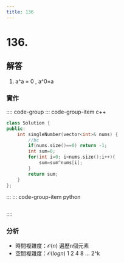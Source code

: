 ```yaml
---
title: 136
---
```


# 136.  
## 解答
1. a^a = 0 , a^0=a   

### 實作

:::: code-group
::: code-group-item c++

``` cpp
class Solution {
public:
    int singleNumber(vector<int>& nums) {
        //bc
        if(nums.size()==0) return -1;
        int sum=0;
        for(int i=0; i<nums.size();i++){
            sum=sum^nums[i];
        }
        return sum;
    }   
};
```

:::
::: code-group-item python

``` python

```
::::

### 分析
- 時間複雜度：$\mathcal{O}(n)$
遍歷n個元素  
- 空間複雜度：$\mathcal{O}(log n)$
1 2 4 8 ... 2^k 
